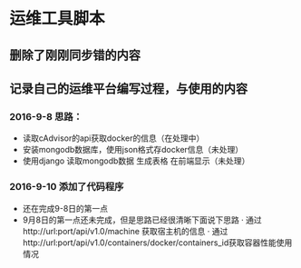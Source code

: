 # 运维工具脚本
## 删除了刚刚同步错的内容
## 记录自己的运维平台编写过程，与使用的内容
### 2016-9-8 思路： 
 - 读取cAdvisor的api获取docker的信息（在处理中）
 - 安装mongodb数据库，使用json格式存docker信息（未处理）
 - 使用django 读取mongodb数据 生成表格 在前端显示（未处理）
### 2016-9-10 添加了代码程序
 - 还在完成9-8日的第一点
 - 9月8日的第一点还未完成，但是思路已经很清晰下面说下思路
 	· 通过http://url:port/api/v1.0/machine 获取宿主机的信息
 	· 通过http://url:port/api/v1.0/containers/docker/containers_id获取容器性能使用情况

